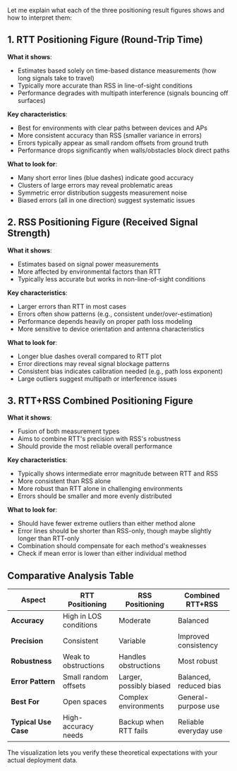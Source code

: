 Let me explain what each of the three positioning result figures shows and how to interpret them:

## 1. RTT Positioning Figure (Round-Trip Time)
**What it shows**:
- Estimates based solely on time-based distance measurements (how long signals take to travel)
- Typically more accurate than RSS in line-of-sight conditions
- Performance degrades with multipath interference (signals bouncing off surfaces)

**Key characteristics**:
- Best for environments with clear paths between devices and APs
- More consistent accuracy than RSS (smaller variance in errors)
- Errors typically appear as small random offsets from ground truth
- Performance drops significantly when walls/obstacles block direct paths

**What to look for**:
- Many short error lines (blue dashes) indicate good accuracy
- Clusters of large errors may reveal problematic areas
- Symmetric error distribution suggests measurement noise
- Biased errors (all in one direction) suggest systematic issues

## 2. RSS Positioning Figure (Received Signal Strength)
**What it shows**:
- Estimates based on signal power measurements
- More affected by environmental factors than RTT
- Typically less accurate but works in non-line-of-sight conditions

**Key characteristics**:
- Larger errors than RTT in most cases
- Errors often show patterns (e.g., consistent under/over-estimation)
- Performance depends heavily on proper path loss modeling
- More sensitive to device orientation and antenna characteristics

**What to look for**:
- Longer blue dashes overall compared to RTT plot
- Error directions may reveal signal blockage patterns
- Consistent bias indicates calibration needed (e.g., path loss exponent)
- Large outliers suggest multipath or interference issues

## 3. RTT+RSS Combined Positioning Figure
**What it shows**:
- Fusion of both measurement types
- Aims to combine RTT's precision with RSS's robustness
- Should provide the most reliable overall performance

**Key characteristics**:
- Typically shows intermediate error magnitude between RTT and RSS
- More consistent than RSS alone
- More robust than RTT alone in challenging environments
- Errors should be smaller and more evenly distributed

**What to look for**:
- Should have fewer extreme outliers than either method alone
- Error lines should be shorter than RSS-only, though maybe slightly longer than RTT-only
- Combination should compensate for each method's weaknesses
- Check if mean error is lower than either individual method

## Comparative Analysis Table

| Aspect        | RTT Positioning          | RSS Positioning          | Combined RTT+RSS         |
|---------------|-------------------------|-------------------------|--------------------------|
| **Accuracy**  | High in LOS conditions   | Moderate                | Balanced                 |
| **Precision** | Consistent              | Variable                | Improved consistency     |
| **Robustness**| Weak to obstructions    | Handles obstructions    | Most robust              |
| **Error Pattern** | Small random offsets | Larger, possibly biased | Balanced, reduced bias   |
| **Best For**  | Open spaces             | Complex environments    | General-purpose use      |
| **Typical Use Case** | High-accuracy needs | Backup when RTT fails   | Reliable everyday use    |

The visualization lets you verify these theoretical expectations with your actual deployment data. 
